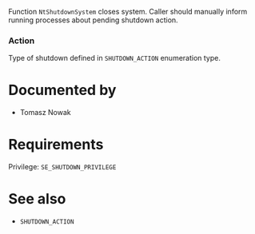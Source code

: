 Function `NtShutdownSystem` closes system. Caller should manually inform running processes about pending shutdown action.

### Action

Type of shutdown defined in `SHUTDOWN_ACTION` enumeration type.

# Documented by

* Tomasz Nowak

# Requirements

Privilege: `SE_SHUTDOWN_PRIVILEGE`

# See also

* `SHUTDOWN_ACTION`
